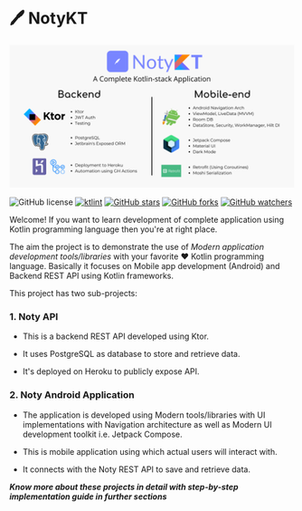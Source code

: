 # 🖊️ NotyKT

![SocialPreview](https://raw.githubusercontent.com/PatilShreyas/NotyKT/master/art/GitHubPreview.png)

![GitHub license](https://img.shields.io/badge/License-Apache%202.0-blue.svg)
[![ktlint](https://img.shields.io/badge/code%20style-%E2%9D%A4-FF4081.svg)](https://ktlint.github.io/)
[![GitHub stars](https://img.shields.io/github/stars/PatilShreyas/NotyKT?style=social)](https://github.com/PatilShreyas/NotyKT/stargazers)
[![GitHub forks](https://img.shields.io/github/forks/PatilShreyas/NotyKT?style=social)](https://github.com/PatilShreyas/NotyKT/network/members)
[![GitHub watchers](https://img.shields.io/github/watchers/PatilShreyas/NotyKT?style=social)](https://github.com/PatilShreyas/NotyKT/watchers)

Welcome! If you want to learn development of complete application using Kotlin programming language then you're at right place.

The aim the project is to demonstrate the use of _Modern application development tools/libraries_ with your favorite ❤️ Kotlin programming language. Basically it focuses on Mobile app development (Android) and Backend REST API using Kotlin frameworks.

This project has two sub-projects:

### 1. Noty API

- This is a backend REST API developed using Ktor.

- It uses PostgreSQL as database to store and retrieve data.

- It's deployed on Heroku to publicly expose API.

### 2. Noty Android Application

- The application is developed using Modern tools/libraries with UI implementations with Navigation architecture as well as Modern UI development toolkit i.e. Jetpack Compose.

- This is mobile application using which actual users will interact with.

- It connects with the Noty REST API to save and retrieve data.


_**Know more about these projects in detail with step-by-step implementation guide in further sections**_
